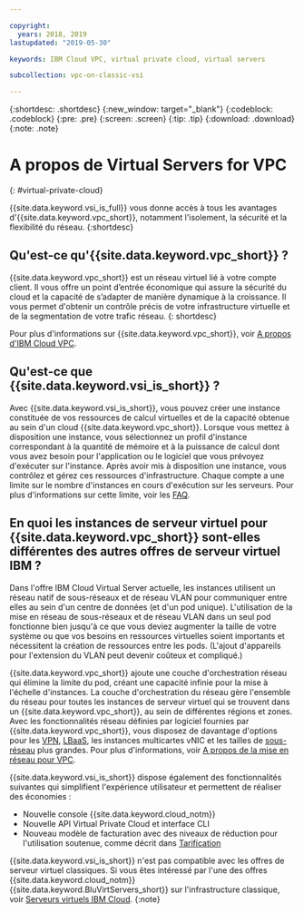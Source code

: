 ```yaml
---

copyright:
  years: 2018, 2019
lastupdated: "2019-05-30"

keywords: IBM Cloud VPC, virtual private cloud, virtual servers 

subcollection: vpc-on-classic-vsi

---
```


{:shortdesc: .shortdesc}
{:new_window: target="_blank"}
{:codeblock: .codeblock}
{:pre: .pre}
{:screen: .screen}
{:tip: .tip}
{:download: .download}
{:note: .note}

# A propos de Virtual Servers for VPC
{: #virtual-private-cloud}

{{site.data.keyword.vsi_is_full}} vous donne accès à tous les avantages d'{{site.data.keyword.vpc_short}}, notamment l'isolement, la sécurité et la flexibilité du réseau. 
{:shortdesc}

## Qu'est-ce qu'{{site.data.keyword.vpc_short}} ?
{{site.data.keyword.vpc_short}} est un réseau virtuel lié à votre compte client. Il vous offre un point d’entrée économique qui assure la sécurité du cloud et la capacité de s’adapter de manière dynamique à la croissance. Il vous permet d'obtenir un contrôle précis de votre infrastructure virtuelle et de la segmentation de votre trafic réseau.
{: shortdesc}

Pour plus d'informations sur {{site.data.keyword.vpc_short}}, voir [A propos d'IBM Cloud VPC](/docs/vpc-on-classic?topic=vpc-on-classic-about).

## Qu'est-ce que {{site.data.keyword.vsi_is_short}} ?
Avec {{site.data.keyword.vsi_is_short}}, vous pouvez créer une instance constituée de vos ressources de calcul virtuelles et de la capacité obtenue au sein d'un cloud {{site.data.keyword.vpc_short}}. Lorsque vous mettez à disposition une instance, vous sélectionnez un profil d'instance correspondant à la quantité de mémoire et à la puissance de calcul dont vous avez besoin pour l'application ou le logiciel que vous prévoyez d'exécuter sur l'instance. Après avoir mis à disposition une instance, vous contrôlez et gérez ces ressources d'infrastructure. Chaque compte a une limite sur le nombre d'instances en cours d'exécution sur les serveurs. Pour plus d'informations sur cette limite, voir les [FAQ](/docs/vpc-on-classic-vsi?topic=vpc-on-classic-vsi-faqs#faqs). 

## En quoi les instances de serveur virtuel pour {{site.data.keyword.vpc_short}} sont-elles différentes des autres offres de serveur virtuel IBM ?

Dans l'offre IBM Cloud Virtual Server actuelle, les instances utilisent un réseau natif de sous-réseaux et de réseau VLAN pour communiquer entre elles au sein d'un centre de données (et d'un pod unique). L'utilisation de la mise en réseau de sous-réseaux et de réseau VLAN dans un seul pod fonctionne bien jusqu'à ce que vous deviez augmenter la taille de votre système ou que vos besoins en ressources virtuelles soient importants et nécessitent la création de ressources entre les pods. (L'ajout d'appareils pour l'extension du VLAN peut devenir coûteux et compliqué.) 

{{site.data.keyword.vpc_short}} ajoute une couche d'orchestration réseau qui élimine la limite du pod, créant une capacité infinie pour la mise à l'échelle d'instances. La couche d'orchestration du réseau gère l'ensemble du réseau pour toutes les instances de serveur virtuel qui se trouvent dans un {{site.data.keyword.vpc_short}}, au sein de différentes régions et zones. Avec les fonctionnalités réseau définies par logiciel fournies par {{site.data.keyword.vpc_short}}, vous disposez de davantage d'options pour les [VPN](/docs/vpc-on-classic-network?topic=vpc-on-classic-network---using-vpn-with-your-vpc), [LBaaS](/docs/vpc-on-classic-network?topic=vpc-on-classic-network---using-load-balancers-in-ibm-cloud-vpc), les instances multicartes vNIC et les tailles de [sous-réseau](/docs/vpc-on-classic-network?topic=vpc-on-classic-network-working-with-ip-address-ranges-address-prefixes-regions-and-subnets#ibm-cloud-vpc-and-subnets) plus grandes. Pour plus d'informations, voir [A propos de la mise en réseau pour VPC](/docs/vpc-on-classic-network?topic=vpc-on-classic-network-about-networking-for-vpc). 

{{site.data.keyword.vsi_is_short}} dispose également des fonctionnalités suivantes qui simplifient l'expérience utilisateur et permettent de réaliser des économies :
* Nouvelle console {{site.data.keyword.cloud_notm}}
* Nouvelle API Virtual Private Cloud et interface CLI
* Nouveau modèle de facturation avec des niveaux de réduction pour l'utilisation soutenue, comme décrit dans [Tarification](/docs/vpc-on-classic?topic=vpc-on-classic-pricing-for-virtual-servers-for-vpc)

{{site.data.keyword.vsi_is_short}} n'est pas compatible avec les offres de serveur virtuel classiques. Si vous êtes intéressé par l'une des offres {{site.data.keyword.cloud_notm}} {{site.data.keyword.BluVirtServers_short}} sur l'infrastructure classique, voir [Serveurs virtuels IBM Cloud](/docs/vsi?topic=virtual-servers-getting-started-tutorial#getting-started-tutorial).
{:note}




